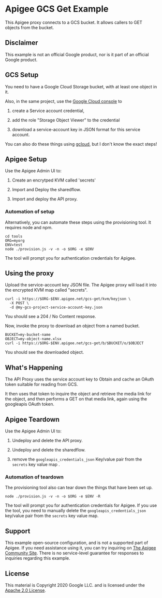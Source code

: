 # Apigee GCS Get Example

This Apigee proxy connects to a GCS bucket. It allows callers to GET objects
from the bucket. 


## Disclaimer

This example is not an official Google product, nor is it part of an
official Google product.


## GCS Setup

You need to have a Google Cloud Storage bucket, with at least one object in it. 

Also, in the same project, use the [Google Cloud console](https://console.cloud.google.com) to

1. create a Service account credential, 

2. add the role "Storage Object Viewer" to the credential

3. download a service-account key in JSON format for this service account.


You can also do these things using [gcloud](https://cloud.google.com/sdk/docs/install), but I don't know the exact steps!

## Apigee Setup

Use the Apigee Admin UI to: 

1. Create an encrytped KVM called 'secrets'

2. Import and Deploy the sharedflow.

3. Import and deploy the API proxy. 

### Automation of setup

Alternatively, you can automate these steps using the provisioning tool.  It requires node and npm. 

```
cd tools
ORG=myorg
ENV=test
node ./provision.js -v -n -o $ORG -e $ENV 
```

The tool will prompt you for authentication credentials for Apigee. 


## Using the proxy

Upload the service-account key JSON file. The Apigee proxy will load it into the encrypted KVM map called "secrets".
```
curl -i https://$ORG-$ENV.apigee.net/gcs-get/kvm/keyjson \
  -X POST \
  -d @my-gcs-project-service-account-key.json 
```

You should see a 204 / No Content response. 

Now, invoke the proxy to download an object from a named bucket. 

```
BUCKET=my-bucket-name
OBJECT=my-object-name.xlsx
curl -i https://$ORG-$ENV.apigee.net/gcs-get/b/$BUCKET/o/$OBJECT
```


You should see the downloaded object. 

## What's Happening

The API Proxy uses the  service account key to Obtain and cache an OAuth token suitable for 
reading from GCS. 

It then uses that token to inquire the object and retrieve the media link for the object, and then 
performs a GET on that media link, again using the googleapis OAuth token. 



## Apigee Teardown

Use the Apigee Admin UI to: 

1. Undeploy and delete the API proxy. 

2. Undeploy and delete the sharedflow.

3. remove the `googleapis_credentials_json` Key/value pair from the `secrets` key value map . 


### Automation of teardown

The provisioning tool also can tear down the things that have been set up. 

```
node ./provision.js -v -n -o $ORG -e $ENV -R
```

The tool will prompt you for authentication credentials for Apigee. 
If you use the tool, you need to manually delete the `googleapis_credentials_json` key/value pair from the `secrets` key value map. 


## Support

This example open-source configuration, and is not a supported part of Apigee.
If you need assistance using it, you can try inquiring on [The Apigee Community
Site](https://community.apigee.com). There is no service-level guarantee for
responses to inquiries regarding this example.

## License

This material is Copyright 2020 Google LLC.
and is licensed under the [Apache 2.0 License](LICENSE). 

